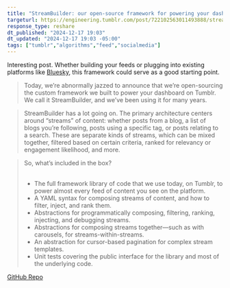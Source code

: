 ```yaml
---
title: "StreamBuilder: our open-source framework for powering your dashboard"
targeturl: https://engineering.tumblr.com/post/722102563011493888/streambuilder-our-open-source-framework-for
response_type: reshare
dt_published: "2024-12-17 19:03"
dt_updated: "2024-12-17 19:03 -05:00"
tags: ["tumblr","algorithms","feed","socialmedia"]
---
```


Interesting post. Whether building your feeds or plugging into existing platforms like [Bluesky](https://bsky.social/about/blog/3-30-2023-algorithmic-choice), this framework could serve as a good starting point. 

> Today, we’re abnormally jazzed to announce that we’re open-sourcing the custom framework we built to power your dashboard on Tumblr. We call it StreamBuilder, and we’ve been using it for many years.

> StreamBuilder has a lot going on. The primary architecture centers around “streams” of content: whether posts from a blog, a list of blogs you’re following, posts using a specific tag, or posts relating to a search. These are separate kinds of streams, which can be mixed together, filtered based on certain criteria, ranked for relevancy or engagement likelihood, and more.

> So, what’s included in the box?  
> <br>
> - The full framework library of code that we use today, on Tumblr, to power almost every feed of content you see on the platform.  
> - A YAML syntax for composing streams of content, and how to filter, inject, and rank them.  
> - Abstractions for programmatically composing, filtering, ranking, injecting, and debugging streams.  
> - Abstractions for composing streams together—such as with carousels, for streams-within-streams.  
> - An abstraction for cursor-based pagination for complex stream templates.  
> - Unit tests covering the public interface for the library and most of the underlying code.  

[GitHub Repo](https://github.com/Automattic/stream-builder)